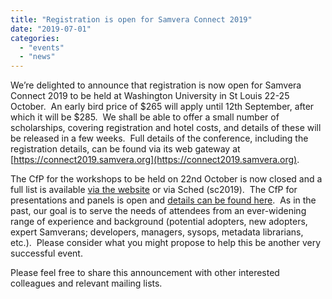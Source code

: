 ```yaml
---
title: "Registration is open for Samvera Connect 2019"
date: "2019-07-01"
categories: 
  - "events"
  - "news"
---
```


We’re delighted to announce that registration is now open for Samvera Connect 2019 to be held at Washington University in St Louis 22-25 October.  An early bird price of $265 will apply until 12th September, after which it will be $285.  We shall be able to offer a small number of scholarships, covering registration and hotel costs, and details of these will be released in a few weeks.  Full details of the conference, including the registration details, can be found via its web gateway at [https://connect2019.samvera.org](https://connect2019.samvera.org).

The CfP for the workshops to be held on 22nd October is now closed and a full list is available [via the website](https://wiki.duraspace.org/display/samvera/Samvera+Connect+2019%3A++Program) or via Sched (sc2019).  The CfP for presentations and panels is open and [details can be found here](https://wiki.duraspace.org/display/samvera/Samvera+Connect+2019%3A+Calls+for+Proposals).  As in the past, our goal is to serve the needs of attendees from an ever-widening range of experience and background (potential adopters, new adopters, expert Samverans; developers, managers, sysops, metadata librarians, etc.).  Please consider what you might propose to help this be another very successful event.

Please feel free to share this announcement with other interested colleagues and relevant mailing lists.

